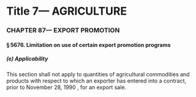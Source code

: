 
# Title 7— AGRICULTURE
### CHAPTER 87— EXPORT PROMOTION
#### § 5676. Limitation on use of certain export promotion programs
##### (e) Applicability

This section shall not apply to quantities of agricultural commodities and products with respect to which an exporter has entered into a contract, prior to November 28, 1990 , for an export sale.
